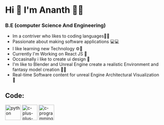 # Hi 👋 I'm Ananth 👩‍💻
### B.E (computer Science And Engineering)

- Im a contriver who likes to coding languages🐱‍👤
- Passionate about making software applications 💻💻
- I like learning new Technology ⚙🔧
- Currently I'm Working on React JS 🎇
- Occasinally i like to create ui design 📲
- I'm like to Blender and Unreal Engine create a realistic Environment and fantasy model creation 🌟🔥
- Real-time Software content for unreal Engine Architectural Visualization🌌

## Code: 
<img width="50" height="50" src="https://img.icons8.com/fluency/48/python.png" alt="python"/>
<img width="50" height="50" src="https://img.icons8.com/color/48/c-plus-plus-logo.png" alt="c-plus-plus-logo"/>
<img width="50" height="50" src="https://img.icons8.com/color/48/c-programming.png" alt="c-programming"/>





